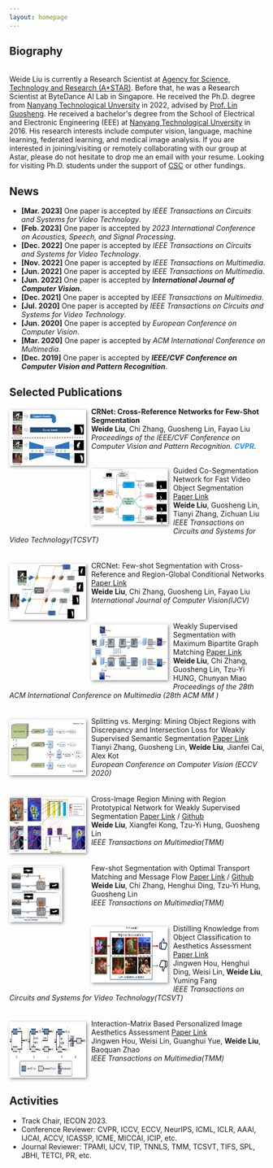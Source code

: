 ```yaml
---
layout: homepage
---
```


## Biography
<br />
Weide Liu is currently a Research Scientist at <a href="https://www.a-star.edu.sg/">Agency for Science, Technology and Research (A*STAR)</a>. Before that, he was a Research Scientist at ByteDance AI Lab in Singapore. 
He received the Ph.D. degree from <a href="https://www.ntu.edu.sg/">Nanyang Technological Unversity</a> in 2022, advised by <a href="https://guosheng.github.io/">Prof. Lin Guosheng</a>. He received a bachelor's degree from the School of Electrical and Electronic Engineering (EEE) at <a href="https://www.ntu.edu.sg/">Nanyang Technological Unversity</a> in 2016. His research interests include computer vision, language, machine learning, federated learning, and medical image analysis. 
If you are interested in joining/visiting or remotely collaborating with our group at Astar, please do not hesitate to drop me an email with your resume. Looking for visiting Ph.D. students under the support of <a href="https://www.csc.edu.cn/chuguo">CSC</a> or other fundings.
<br />


## News
- **[Mar. 2023]** One paper is accepted by *IEEE Transactions on Circuits and Systems for Video Technology*.
- **[Feb. 2023]** One paper is accepted by *2023 International Conference on Acoustics, Speech, and Signal Processing*.
- **[Dec. 2022]** One paper is accepted by *IEEE Transactions on Circuits and Systems for Video Technology*.
- **[Nov. 2022]** One paper is accepted by *IEEE Transactions on Multimedia*.
- **[Jun. 2022]** One paper is accepted by *IEEE Transactions on Multimedia*.
- **[Jun. 2022]** One paper is accepted by ***International Journal of Computer Vision.***
- **[Dec. 2021]** One paper is accepted by *IEEE Transactions on Multimedia*.
- **[Jul. 2020]** One paper is accepted by *IEEE Transactions on Circuits and Systems for Video Technology*.
- **[Jun. 2020]** One paper is accepted by *European Conference on Computer Vision*.
- **[Mar. 2020]** One paper is accepted by *ACM International Conference on Multimedia*.
- **[Dec. 2019]** One paper is accepted by ***IEEE/CVF Conference on Computer Vision and Pattern Recognition***.


## Selected Publications
[comment]: <>
<div class="paper">
  <div class="teaser" style="float:left;width:30%;margin: 5px 10px 10px 0;"><img src="images/crnet.png" height="110" style="box-shadow:2px 2px 6px #888888"/></div>
<p><strong>CRNet: Cross-Reference Networks for Few-Shot Segmentation</strong>
<br />
<strong>Weide Liu</strong>, Chi Zhang, Guosheng Lin, Fayao Liu
<br />
<em>Proceedings of the IEEE/CVF Conference on Computer Vision and Pattern Recognition. <strong><i style="color:#1e90ff">CVPR</i></strong>.</em>
<br />
<br />
</p>
</div>

[comment]: <>
<div class="paper">
  <div class="teaser" style="float:left;width:30%;margin: 5px 10px 10px 0;"><img src="images/video.png" height="110" style="box-shadow:2px 2px 6px #888888"/></div>
<div class="paper">Guided Co-Segmentation Network for Fast Video Object Segmentation
                      <a href="https://dr.ntu.edu.sg/bitstream/10356/151820/2/TCSVT_Final_v2.pdf">Paper Link</a> </div>
                    <div class="author">
                         <strong>Weide Liu</strong>, Guosheng Lin, Tianyi Zhang, Zichuan Liu
                    </div>
                    <div class="conf"><em>IEEE Transactions on Circuits and Systems for Video Technology(TCSVT)</em></div>
<br />
<br />
</div>

[comment]: <>
<div class="paper">
  <div class="teaser" style="float:left;width:30%;margin: 5px 10px 10px 0;"><img src="images/crcnet.png" height="110" style="box-shadow:2px 2px 6px #888888"/></div>
<div class="paper">CRCNet: Few-shot Segmentation with Cross-Reference and Region-Global Conditional Networks
                      <a href="https://link.springer.com/article/10.1007/s11263-022-01677-7">Paper Link</a>
                    </div>
                    <div class="author">
                        <strong>Weide Liu</strong>, Chi Zhang, Guosheng Lin, Fayao Liu
                    </div>
                  <div class="conf"><em>International Journal of Computer Vision(IJCV)</em></div>
<br />
<br />
</div>

[comment]: <>
<div class="paper">
  <div class="teaser" style="float:left;width:30%;margin: 5px 10px 10px 0;"><img src="images/MBMNet.png" height="110" style="box-shadow:2px 2px 6px #888888"/></div>
<div class="paper">Weakly Supervised Segmentation with Maximum Bipartite Graph Matching
                      <a href="https://dl.acm.org/doi/abs/10.1145/3394171.3413652">Paper Link</a> </div>
                    <div class="author">
                        <strong>Weide Liu</strong>, Chi Zhang, Guosheng Lin, Tzu-Yi HUNG, Chunyan Miao
                    </div>
                    <div class="conf"><em>Proceedings of the 28th ACM International Conference on Multimedia (28th ACM MM )</em></div>
<br />
<br />
</div>


[comment]: <>
<div class="paper">
  <div class="teaser" style="float:left;width:30%;margin: 5px 10px 10px 0;"><img src="images/split.png" height="110" style="box-shadow:2px 2px 6px #888888"/></div>
<div class="paper">Splitting vs. Merging: Mining Object Regions with Discrepancy and Intersection Loss for Weakly Supervised Semantic Segmentation
                      <a href="https://www.ecva.net/papers/eccv_2020/papers_ECCV/papers/123670664.pdf">Paper Link</a> </div>
                    <div class="author">
                        Tianyi Zhang, Guosheng Lin, <strong>Weide Liu</strong>, Jianfei Cai, Alex Kot
                    </div>
                    <div class="conf"><em>European Conference on Computer Vision (ECCV 2020)</em></div>
<br />
<br />
</div>

[comment]: <>
<div class="paper">
  <div class="teaser" style="float:left;width:30%;margin: 5px 10px 10px 0;"><img src="images/rpnet.png" height="110" style="box-shadow:2px 2px 6px #888888"/></div>
<div class="paper">Cross-Image Region Mining with Region Prototypical Network for Weakly Supervised Segmentation
                      <a href="https://arxiv.org/pdf/2108.07413">Paper Link</a> /  <a href="https://github.com/liuweide01/RPNet-Weakly-Supervised-Segmentation">Github</a> 
                    </div>
                    <div class="author">
                        <strong>Weide Liu</strong>,  Xiangfei Kong, Tzu-Yi Hung, Guosheng Lin
                    </div>
                  <div class="conf"><em>IEEE Transactions on Multimedia(TMM)</em></div>
<br />
<br />
</div>


[comment]: <>
<div class="paper">
  <div class="teaser" style="float:left;width:30%;margin: 5px 10px 10px 0;"><img src="images/cmnet.png" height="110" style="box-shadow:2px 2px 6px #888888"/></div>
<div class="paper">Few-shot Segmentation with Optimal Transport Matching and Message Flow
                      <a href="https://arxiv.org/pdf/2108.08518">Paper Link</a> /  <a href="https://github.com/liuweide01/CM-Net-Few-shot-Segmentation">Github</a>
                    </div>
                    <div class="author">
                        <strong>Weide Liu</strong>, Chi Zhang, Henghui Ding, Tzu-Yi Hung, Guosheng Lin
                    </div>
                  <div class="conf"><em>IEEE Transactions on Multimedia(TMM)</em></div>
<br />
<br />
</div>

[comment]: <>
<div class="paper">
  <div class="teaser" style="float:left;width:30%;margin: 5px 10px 10px 0;"><img src="images/distilling.png" height="110" style="box-shadow:2px 2px 6px #888888"/></div>
<div class="paper">Distilling Knowledge from Object Classification to Aesthetics Assessment
                      <a href="https://arxiv.org/pdf/2206.00809">Paper Link</a>
                    </div>
                    <div class="author">
                        Jingwen Hou, Henghui Ding, Weisi Lin, <strong>Weide Liu</strong>, Yuming Fang
                    </div>
                  <div class="conf"><em>IEEE Transactions on Circuits and Systems for Video Technology(TCSVT)</em></div>
<br />
<br />
</div>

[comment]: <>
<div class="paper">
  <div class="teaser" style="float:left;width:30%;margin: 5px 10px 10px 0;"><img src="images/Interaction.png" height="110" style="box-shadow:2px 2px 6px #888888"/></div>
<div class="paper">Interaction-Matrix Based Personalized Image Aesthetics Assessment
                      <a href="https://ieeexplore.ieee.org/document/9817633">Paper Link</a>
                    </div>
                    <div class="author">
                        Jingwen Hou, Weisi Lin, Guanghui Yue, <strong>Weide Liu</strong>, Baoquan Zhao
                    </div>
                  <div class="conf"><em>IEEE Transactions on Multimedia(TMM)</em></div>
<br />
<br />
</div>


<!-- ## Activities -->
<div id="Activities">
                <h2>Activities</h2>
                <ul>
                    <li>Track Chair, IECON 2023.</li>
                    <li>Conference Reviewer: CVPR, ICCV, ECCV, NeurIPS, ICML, ICLR, AAAI, IJCAI, ACCV, ICASSP, ICME, MICCAI, ICIP, etc.</li>
                    <li>Journal Reviewer: TPAMI, IJCV, TIP, TNNLS, TMM, TCSVT, TIFS, SPL, JBHI, TETCI, PR, etc.</li>
                </ul>
            </div>